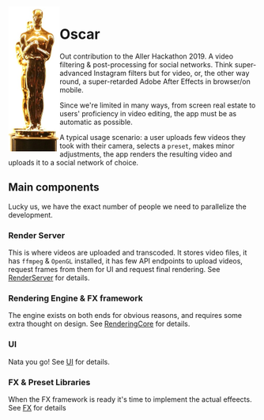 <img align=left src="doc/oscar.png">

# Oscar
Out contribution to the Aller Hackathon 2019.
A video filtering & post-processing for social networks. Think super-advanced Instagram filters but for video, or, the other way round, a super-retarded Adobe After Effects in browser/on mobile.

Since we're limited in many ways, from screen real estate to users' proficiency in video editing, the app must be as automatic as possible.

A typical usage scenario: a user uploads few videos they took with their camera, selects a `preset`, makes minor adjustments, the app renders the resulting video and uploads it to a social network of choice.

## Main components
Lucky us, we have the exact number of people we need to parallelize the development.

### Render Server
This is where videos are uploaded and transcoded. It stores video files, it has `ffmpeg` & `OpenGL` installed, it has few API endpoints to upload videos, request frames from them for UI and request final rendering. See [RenderServer](doc/RenderServer.md) for details.

### Rendering Engine & FX framework
The engine exists on both ends for obvious reasons, and requires some extra thought on design. See [RenderingCore](doc/RenderingCore.md) for details.

### UI
Nata you go! See [UI](doc/UI.md) for details.

### FX & Preset Libraries
When the FX framework is ready it's time to implement the actual effeects. See [FX](doc/FX.md) for details
